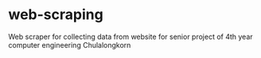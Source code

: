 # web-scraping
Web scraper for collecting data from website for senior project of 4th year computer engineering Chulalongkorn
